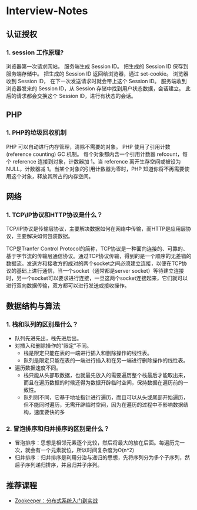 # Interview-Notes

## 认证授权
### 1. session 工作原理?
浏览器第一次请求网站， 服务端生成 Session ID。
把生成的 Session ID 保存到服务端存储中。
把生成的 Session ID 返回给浏览器，通过 set-cookie。
浏览器收到 Session ID， 在下一次发送请求时就会带上这个 Session ID。
服务端收到浏览器发来的 Session ID，从 Session 存储中找到用户状态数据，会话建立。
此后的请求都会交换这个 Session ID，进行有状态的会话。

## PHP
### 1. PHP的垃圾回收机制
PHP 可以自动进行内存管理，清除不需要的对象。
PHP 使用了引用计数 (reference counting) GC 机制。
每个对象都内含一个引用计数器 refcount，每个 reference 连接到对象，计数器加 1。当 reference 离开生存空间或被设为 NULL，计数器减 1。当某个对象的引用计数器为零时，PHP 知道你将不再需要使用这个对象，释放其所占的内存空间。

## 网络
### 1. TCP\IP协议和HTTP协议是什么？
TCP/IP协议是传输层协议，主要解决数据如何在网络中传输，而HTTP是应用层协议，主要解决如何包装数据。

TCP是Tranfer Control Protocol的简称，TCP协议是一种面向连接的、可靠的、基于字节流的传输层通信协议。通过TCP协议传输，得到的是一个顺序的无差错的数据流。发送方和接收方的成对的两个socket之间必须建立连接，以便在TCP协议的基础上进行通信，当一个socket（通常都是server socket）等待建立连接时，另一个socket可以要求进行连接，一旦这两个socket连接起来，它们就可以进行双向数据传输，双方都可以进行发送或接收操作。

## 数据结构与算法
### 1. 栈和队列的区别是什么？
* 队列先进先出，栈先进后出。
* 对插入和删除操作的"限定"不同。
    - 栈是限定只能在表的一端进行插入和删除操作的线性表。
    - 队列是限定只能在表的一端进行插入和在另一端进行删除操作的线性表。
* 遍历数据速度不同。
    - 栈只能从头部取数据，也就最先放入的需要遍历整个栈最后才能取出来，而且在遍历数据的时候还得为数据开辟临时空间，保持数据在遍历前的一致性。
    - 队列则不同，它基于地址指针进行遍历，而且可以从头或尾部开始遍历，但不能同时遍历，无需开辟临时空间，因为在遍历的过程中不影响数据结构，速度要快的多

### 2. 冒泡排序和归并排序的区别是什么？
* 冒泡排序：思想是相邻元素逐个比较，然后将最大的放在后面。每遍历完一次，就会有一个元素就位，所以时间复杂度为O(n^2)
* 归并排序：归并排序是利用分治与递归的思想，先将序列分为多个子序列，然后子序列递归排序，并且归并子序列。

## 推荐课程
* [Zookeeper：分布式系统入门到实战](https://www.youtube.com/watch?v=BhosKsE8up8&list=RDCMUCrTVwxlwmn2CJINfuaiLB1Q&start_radio=1&t=213)